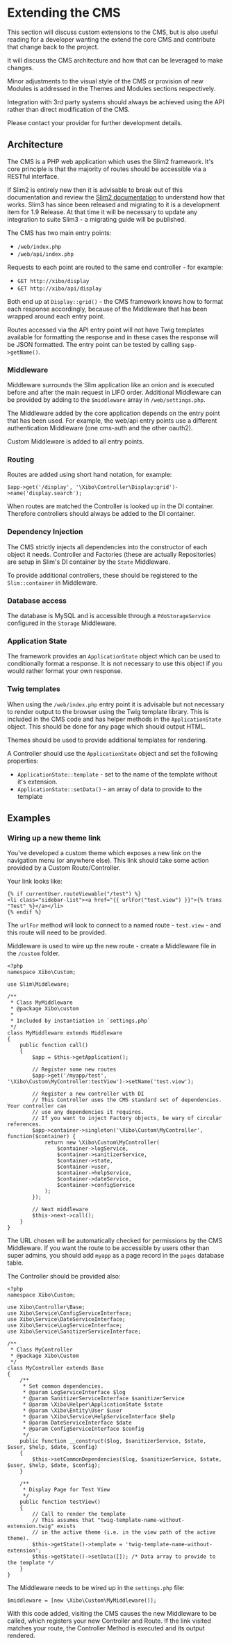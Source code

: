 <!--toc=advanced-->
# Extending the CMS

This section will discuss custom extensions to the CMS, but is also useful
reading for a developer wanting the extend the core CMS and contribute that
change back to the project.

It will discuss the CMS architecture and how that can be leveraged to make
changes.

Minor adjustments to the visual style of the CMS or provision of new Modules
is addressed in the Themes and Modules sections respectively.

Integration with 3rd party systems should always be achieved using the API
rather than direct modification of the CMS.

<white>
Please contact your provider for further development details.
</white>

<nonwhite>

## Architecture

The CMS is a PHP web application which uses the Slim2 framework. It's core
principle is that the majority of routes should be accessible via a RESTful
interface.

If Slim2 is entirely new then it is advisable to break out of this documentation
and review the [Slim2 documentation](http://docs.slimframework.com/) to
understand how that works. Slim3 has since been released and migrating to
it is a development item for 1.9 Release. At that time it will be necessary
to update any integration to suite Slim3 - a migrating guide will be published.

The CMS has two main entry points:

 - `/web/index.php`
 - `/web/api/index.php`

Requests to each point are routed to the same end controller - for example:

 - `GET http://xibo/display`
 - `GET http://xibo/api/display`

Both end up at `Display::grid()` - the CMS framework knows how to format each
response accordingly, because of the Middleware that has been wrapped around
each entry point.

Routes accessed via the API entry point will not have Twig templates available
for formatting the response and in these cases the response will be JSON
formatted. The entry point can be tested by calling `$app->getName()`.

### Middleware

Middleware surrounds the Slim application like an onion and is executed
before and after the main request in LIFO order. Additional Middleware can be
provided by adding to the `$middleware` array in `/web/settings.php`.

The Middleware added by the core application depends on the entry point that
has been used. For example, the web/api entry points use a different
authentication Middleware (one cms-auth and the other oauth2).

Custom Middleware is added to all entry points.

### Routing

Routes are added using short hand notation, for example:

```
$app->get('/display', '\Xibo\Controller\Display:grid')->name('display.search');
```

When routes are matched the Controller is looked up in the DI container.
Therefore controllers should always be added to the DI container.

### Dependency Injection

The CMS strictly injects all dependencies into the constructor of each object
it needs. Controller and Factories (these are actually Repositories) are
setup in Slim's DI container by the `State` Middleware.

To provide additional controllers, these should be registered to the
`Slim::container` in Middleware.

### Database access

The database is MySQL and is accessible through a `PdoStorageService`
configured in the `Storage` Middleware.

### Application State

The framework provides an `ApplicationState` object which can be used to
conditionally format a response. It is not necessary to use this object if you
would rather format your own response.

### Twig templates

When using the `/web/index.php` entry point it is advisable but not necessary
to render output to the browser using the Twig template library. This is
included in the CMS code and has helper methods in the `ApplicationState`
object. This should be done for any page which should output HTML.

Themes should be used to provide additional templates for rendering.

A Controller should use the `ApplicationState` object and set the following
properties:

 - `ApplicationState::template` - set to the name of the template without it's
 extension.
 - `ApplicationState::setData()` - an array of data to provide to the template


## Examples

### Wiring up a new theme link

You've developed a custom theme which exposes a new link on the navigation menu
(or anywhere else). This link should take some action provided by a Custom
Route/Controller.

Your link looks like:

```
{% if currentUser.routeViewable("/test") %}
<li class="sidebar-list"><a href="{{ urlFor("test.view") }}">{% trans "Test" %}</a></li>
{% endif %}
```

The `urlFor` method will look to connect to a named route - `test.view` - and
this route will need to be provided.

Middleware is used to wire up the new route - create a Middleware file in the
`/custom` folder.

```
<?php
namespace Xibo\Custom;

use Slim\Middleware;

/**
 * Class MyMiddleware
 * @package Xibo\custom
 *
 * Included by instantiation in `settings.php`
 */
class MyMiddleware extends Middleware
{
    public function call()
    {
        $app = $this->getApplication();

        // Register some new routes
        $app->get('/myapp/test', '\Xibo\Custom\MyController:testView')->setName('test.view');

        // Register a new controller with DI
        // This Controller uses the CMS standard set of dependencies. Your controller can
        // use any dependencies it requires.
        // If you want to inject Factory objects, be wary of circular references.
        $app->container->singleton('\Xibo\Custom\MyController', function($container) {
            return new \Xibo\Custom\MyController(
                $container->logService,
                $container->sanitizerService,
                $container->state,
                $container->user,
                $container->helpService,
                $container->dateService,
                $container->configService
            );
        });

        // Next middleware
        $this->next->call();
    }
}
```

The URL chosen will be automatically checked for permissions by the CMS
Middleware. If you want the route to be accessible by users other than super
admins, you should add `myapp` as a page record in the `pages` database table.

The Controller should be provided also:

```
<?php
namespace Xibo\Custom;

use Xibo\Controller\Base;
use Xibo\Service\ConfigServiceInterface;
use Xibo\Service\DateServiceInterface;
use Xibo\Service\LogServiceInterface;
use Xibo\Service\SanitizerServiceInterface;

/**
 * Class MyController
 * @package Xibo\Custom
 */
class MyController extends Base
{
    /**
     * Set common dependencies.
     * @param LogServiceInterface $log
     * @param SanitizerServiceInterface $sanitizerService
     * @param \Xibo\Helper\ApplicationState $state
     * @param \Xibo\Entity\User $user
     * @param \Xibo\Service\HelpServiceInterface $help
     * @param DateServiceInterface $date
     * @param ConfigServiceInterface $config
     */
    public function __construct($log, $sanitizerService, $state, $user, $help, $date, $config)
    {
        $this->setCommonDependencies($log, $sanitizerService, $state, $user, $help, $date, $config);
    }

    /**
     * Display Page for Test View
     */
    public function testView()
    {
        // Call to render the template
        // This assumes that "twig-template-name-without-extension.twig" exists
        // in the active theme (i.e. in the view path of the active theme).
        $this->getState()->template = 'twig-template-name-without-extension';
        $this->getState()->setData([]); /* Data array to provide to the template */
    }
}
```

The Middleware needs to be wired up in the `settings.php` file:

```
$middleware = [new \Xibo\Custom\MyMiddleware()];
```

With this code added, visiting the CMS causes the new Middleware to be called,
which registers your new Controller and Route. If the link visited matches
your route, the Controller Method is executed and its output rendered.

</nonwhite>
